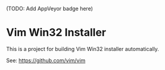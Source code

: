 (TODO: Add AppVeyor badge here)

# Vim Win32 Installer

This is a project for building Vim Win32 installer automatically.

See: https://github.com/vim/vim
